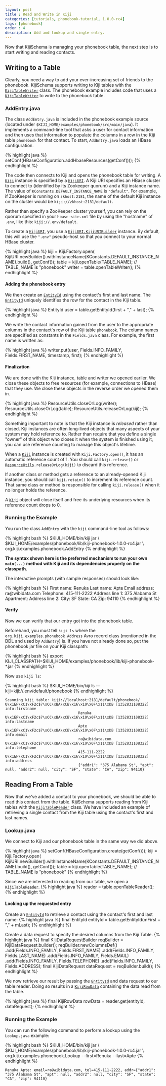 ```yaml
---
layout: post
title : Read and Write in Kiji
categories: [tutorials, phonebook-tutorial, 1.0.0-rc4]
tags: [phonebook]
order : 4
description: Add and lookup and single entry.
---
```


Now that KijiSchema is managing your phonebook table, the next step is to start writing
and reading contacts.

## Writing to a Table
Clearly, you need a way to add your ever-increasing set of friends to the phonebook.
KijiSchema supports writing to Kiji tables with the
[`KijiTableWriter`]({{site.api_schema_rc4}}/KijiTableWriter.html) class. The phonebook example
includes code that uses a [`KijiTableWriter`]({{site.api_schema_rc4}}/KijiTableWriter.html) to
write to the phonebook table.

### AddEntry.java
The class `AddEntry.java` is included in the phonebook example source (located under
`$KIJI_HOME/examples/phonebook/src/main/java`). It implements a command-line tool
that asks a user for contact information and then uses that information to populate
the columns in a row in the Kiji table `phonebook` for that contact.
To start, `AddEntry.java` loads an HBase configuration.

{% highlight java %}
setConf(HBaseConfiguration.addHbaseResources(getConf()));
{% endhighlight %}

The code then connects to Kiji and opens the phonebook table for writing. A [`Kiji`]({{site.api_schema_rc4}}/Kiji.html)
instance is specified by a [`KijiURI`]({{site.api_schema_rc4}}/KijiURI.html). A Kiji URI specifies an HBase cluster to
connect to (identified by its Zookeeper quorum) and a Kiji instance name.
The value of `KConstants.DEFAULT_INSTANCE_NAME` is `"default"`.
For example, if ZooKeeper is running on `zkhost:2181`, the name of the default
Kiji instance on the cluster would be `kiji://zkhost:2181/default`.

Rather than specify a ZooKeeper cluster yourself, you can rely on the quorum
specified in your `hbase-site.xml` file by using the "hostname" of `.env`, like
this: `kiji://.env/default`.

To create a [`KijiURI`]({{site.api_schema_rc4}}/KijiURI.html), you use a
[`KijiURI.KijiURIBuilder`]({{site.api_schema_rc4}}/KijiURI.KijiURIBuilder.html)
instance. By default, this will use the `".env"` pseudo-host so that you connect
to your normal HBase cluster.

{% highlight java %}
kiji = Kiji.Factory.open(
    KijiURI.newBuilder().withInstanceName(KConstants.DEFAULT_INSTANCE_NAME).build(),
    getConf());
table = kiji.openTable(TABLE_NAME); // TABLE_NAME is "phonebook"
writer = table.openTableWriter();
{% endhighlight %}

#### Adding the phonebook entry
We then create an [`EntityId`]({{site.api_schema_rc4}}/EntityId.html) using the contact's first
and last name. The [`EntityId`]({{site.api_schema_rc4}}/EntityId.html) uniquely identifies the
row for the contact in the Kiji table.

{% highlight java %}
EntityId user = table.getEntityId(first + "," + last);
{% endhighlight %}

We write the contact information gained from the user to the appropriate columns
in the contact's row of the Kiji table `phonebook`.
The column names are specified as constants in the `Fields.java` class. For example,
the first name is written as:

{% highlight java %}
writer.put(user, Fields.INFO_FAMILY, Fields.FIRST_NAME, timestamp, first);
{% endhighlight %}

#### Finalization
We are done with the Kiji instance, table and writer we opened earlier.
We close these objects to free resources (for example, connections to HBase)
that they use. We close these objects in the reverse order we opened them in.

{% highlight java %}
ResourceUtils.closeOrLog(writer);
ResourceUtils.closeOrLog(table);
ResourceUtils.releaseOrLog(kiji);
{% endhighlight %}

Something important to note is that the Kiji instance is _released_ rather than closed.
Kiji instances are often long-lived objects that many aspects of your system may hold
reference to. Rather than require that you define a single "owner" of this object who
closes it when the system is finished using it, you can use reference counting to manage
this object's lifetime.

When a [`Kiji`]({{site.api_schema_rc4}}/Kiji.html) instance is created with `Kiji.Factory.open()`,
it has an automatic reference count of 1. You should call `kiji.release()` or
[`ResourceUtils`]({{site.api_schema_rc4}}/util/ResourceUtils.html)`.releaseOrLog(kiji)` to discard this reference.

If another class or method gets a reference to an already-opened Kiji instance,
you should call `kiji.retain()` to increment its reference count. That same
class or method is responsible for calling `kiji.release()` when it no longer
holds the reference.

A [`Kiji`]({{site.api_schema_rc4}}/Kiji.html) object will close itself and free its underlying resources when its
reference count drops to 0.

### Running the Example
You run the class `AddEntry` with the `kiji` command-line tool as follows:

<div class="userinput">
{% highlight bash %}
$KIJI_HOME/bin/kiji jar \
    $KIJI_HOME/examples/phonebook/lib/kiji-phonebook-1.0.0-rc4.jar \
    org.kiji.examples.phonebook.AddEntry
{% endhighlight %}
</div>

__The syntax shown here is the preferred mechanism to run your own `main(...)`
method with Kiji and its dependencies properly on the classpath.__

The interactive prompts (with sample responses) should look like:

<div class="userinput">
{% highlight bash %}
First name: Renuka
Last name: Apte
Email address: ra@wibidata.com
Telephone: 415-111-2222
Address line 1: 375 Alabama St
Apartment:
Address line 2:
City: SF
State: CA
Zip: 94110
{% endhighlight %}
</div>

#### Verify
Now we can verify that our entry got into the phonebook table.

Beforehand, you must tell `kiji ls` where the `org.kiji.examples.phonebook.Address`
Avro record class (mentioned in the DDL and used by `AddEntry`) is.
If you have not already done so, put the phonebook jar file on your Kiji classpath:

<div class="userinput">
{% highlight bash %}
export KIJI_CLASSPATH=$KIJI_HOME/examples/phonebook/lib/kiji-phonebook-*.jar
{% endhighlight %}
</div>

Now use `kiji ls`:

<div class="userinput">
{% highlight bash %}
$KIJI_HOME/bin/kiji ls --kiji=kiji://.env/default/phonebook
{% endhighlight %}
</div>

    Scanning kiji table: kiji://localhost:2181/default/phonebook/
    U\x1EP\xC1\xF2c$7\xCC\xBA\xCB\x16\x10\x0F\x11\xDB [1352831108322] info:firstname
                                     Renuka
    U\x1EP\xC1\xF2c$7\xCC\xBA\xCB\x16\x10\x0F\x11\xDB [1352831108322] info:lastname
                                     Apte
    U\x1EP\xC1\xF2c$7\xCC\xBA\xCB\x16\x10\x0F\x11\xDB [1352831108322] info:email
                                     ra@wibidata.com
    U\x1EP\xC1\xF2c$7\xCC\xBA\xCB\x16\x10\x0F\x11\xDB [1352831108322] info:telephone
                                     415-111-2222
    U\x1EP\xC1\xF2c$7\xCC\xBA\xCB\x16\x10\x0F\x11\xDB [1352831108322] info:address
                                     {"addr1": "375 Alabama St", "apt": null, "addr2": null, "city": "SF", "state": "CA", "zip": 94110}

## Reading From a Table
Now that we've added a contact to your phonebook, we should be able to read this
contact from the table. KijiSchema supports reading from Kiji tables with the
[`KijiTableReader`]({{site.api_schema_rc4}}/KijiTableReader.html) class. We have included an
example of retrieving a single contact from the Kiji table using the contact's first
and last names.

### Lookup.java
We connect to Kiji and our phonebook table in the same way we did above.

{% highlight java %}
setConf(HBaseConfiguration.create(getConf()));
kiji = Kiji.Factory.open(
    KijiURI.newBuilder().withInstanceName(KConstants.DEFAULT_INSTANCE_NAME).build(),
    getConf());
table = kiji.openTable(TABLE_NAME); // TABLE_NAME is "phonebook"
{% endhighlight %}

Since we are interested in reading from our table, we open a
[`KijiTableReader`]({{site.api_schema_rc4}}/KijiTableReader.html).
{% highlight java %}
reader = table.openTableReader();
{% endhighlight %}

#### Looking up the requested entry
Create an [`EntityId`]({{site.api_schema_rc4}}/EntityId.html) to retrieve a contact
using the contact's first and last name:
{% highlight java %}
final EntityId entityId = table.getEntityId(mFirst + "," + mLast);
{% endhighlight %}

Create a data request to specify the desired columns from the Kiji Table.
{% highlight java %}
final KijiDataRequestBuilder reqBuilder = KijiDataRequest.builder();
reqBuilder.newColumnsDef()
    .add(Fields.INFO_FAMILY, Fields.FIRST_NAME)
    .add(Fields.INFO_FAMILY, Fields.LAST_NAME)
    .add(Fields.INFO_FAMILY, Fields.EMAIL)
    .add(Fields.INFO_FAMILY, Fields.TELEPHONE)
    .add(Fields.INFO_FAMILY, Fields.ADDRESS);
final KijiDataRequest dataRequest = reqBuilder.build();
{% endhighlight %}

We now retrieve our result by passing the
[`EntityId`]({{site.api_schema_rc4}}/EntityId.html) and data request to our table reader.
Doing so results in a [`KijiRowData`]({{site.api_schema_rc4}}/KijiRowData.html) containing
the data read from the table.

{% highlight java %}
final KijiRowData rowData = reader.get(entityId, dataRequest);
{% endhighlight %}

### Running the Example
You can run the following command to perform a lookup using the `Lookup.java` example:

<div class="userinput">
{% highlight bash %}
$KIJI_HOME/bin/kiji jar \
    $KIJI_HOME/examples/phonebook/lib/kiji-phonebook-1.0.0-rc4.jar \
    org.kiji.examples.phonebook.Lookup --first=Renuka --last=Apte
{% endhighlight %}
</div>

    Renuka Apte: email=ra@wibidata.com, tel=415-111-2222, addr={"addr1": "375 Alabama St", "apt": null, "addr2": null, "city": "SF", "state": "CA", "zip": 94110}
